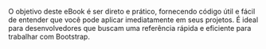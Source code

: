 O objetivo deste eBook é ser direto e prático, fornecendo código útil e fácil de entender que você pode aplicar imediatamente em seus projetos. É ideal para desenvolvedores que buscam uma referência rápida e eficiente para trabalhar com Bootstrap.
